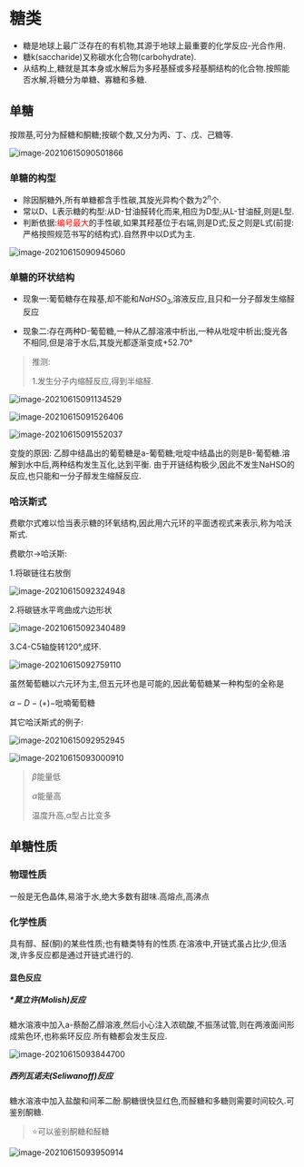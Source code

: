 # 糖类

+   糖是地球上最广泛存在的有机物,其源于地球上最重要的化学反应-光合作用.
+   糖k(saccharide)又称碳水化合物(carbohydrate).
+   从结构上,糖就是其本身或水解后为多羟基醛或多羟基酮结构的化合物.按照能否水解,将糖分为单糖、寡糖和多糖.

## 单糖

按羰基,可分为醛糖和酮糖;按碳个数,又分为丙、丁、戊、己糖等.

![image-20210615090501866](image/image-20210615090501866.png)

### 单糖的构型

+   除因酮糖外,所有单糖都含手性碳,其旋光异构个数为$2^n$个.
+   常以D、L表示糖的构型:从D-甘油醛转化而来,相应为D型;从L-甘油醛,则是L型.
+   判断依据:<font color="red">编号最大</font>的手性碳,如果其羟基位于右端,则是D式;反之则是L式(前提:严格按照规范书写的结构式).自然界中以D式为主.

![image-20210615090945060](image/image-20210615090945060.png)

### 单糖的环状结构

+   现象一:葡萄糖存在羧基,却不能和$NaHSO_3$,溶液反应,且只和一分子醇发生缩醛反应

+   现象二:存在两种D-葡萄糖,一种从乙醇溶液中析出,一种从吡啶中析出;旋光各不相同,但是溶于水后,其旋光都逐渐变成$+52.70°$

>   推测:
>
>   1.发生分子内缩醛反应,得到半缩醛.

![image-20210615091134529](image/image-20210615091134529.png)

![image-20210615091526406](image/image-20210615091526406.png)

![image-20210615091552037](image/image-20210615091552037.png)

变旋的原因:
乙醇中结晶出的葡萄糖是a-葡萄糖;吡啶中结晶出的则是B-葡萄糖.溶解到水中后,两种结构发生互化,达到平衡.
由于开链结构极少,因此不发生NaHSO的反应,也只能和一分子醇发生缩醛反应.

### 哈沃斯式

费歇尔式难以恰当表示糖的环氧结构,因此用六元环的平面透视式来表示,称为哈沃斯式.

费歇尔$\to$哈沃斯:

1.将碳链往右放倒

![image-20210615092324948](image/image-20210615092324948.png)

2.将碳链水平弯曲成六边形状

![image-20210615092340489](image/image-20210615092340489.png)

3.C4-C5轴旋转120°,成环.

![image-20210615092759110](image/image-20210615092759110.png)

虽然葡萄糖以六元环为主,但五元环也是可能的,因此葡萄糖某一种构型的全称是

$\alpha-D-(+)-$吡喃葡萄糖



其它哈沃斯式的例子:

![image-20210615092952945](image/image-20210615092952945.png)

![image-20210615093000910](image/image-20210615093000910.png)

>   $\beta$能量低
>
>   $\alpha$能量高
>
>   温度升高,$\alpha$型占比变多

## 单糖性质

### 物理性质

一般是无色晶体,易溶于水,绝大多数有甜味.高熔点,高沸点

### 化学性质

具有醇、醛(酮)的某些性质;也有糖类特有的性质.在溶液中,开链式虽占比少,但活泼,许多反应都是通过开链式进行的.

#### 显色反应

##### *莫立许(Molish)反应

糖水溶液中加入a-蔡酚乙醇溶液,然后小心注入浓硫酸,不振荡试管,则在两液面间形成紫色环,也称紫环反应.所有糖都会发生反应.

![image-20210615093844700](image/image-20210615093844700.png)

##### 西列瓦诺夫(Seliwanoff)反应

糖水溶液中加入盐酸和间苯二酚.酮糖很快显红色,而醛糖和多糖则需要时间较久.可鉴别酮糖.

>   :star:可以鉴别酮糖和醛糖

![image-20210615093950914](image/image-20210615093950914.png)

